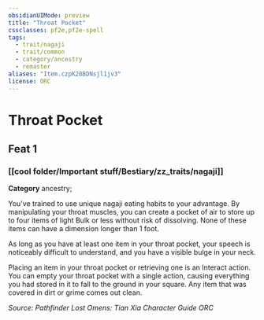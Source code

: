 ```yaml
---
obsidianUIMode: preview
title: "Throat Pocket"
cssclasses: pf2e,pf2e-spell
tags:
  - trait/nagaji
  - trait/common
  - category/ancestry
  - remaster
aliases: "Item.czpK28BDNsjl1jv3"
license: ORC
---
```

# Throat Pocket
## Feat 1
### [[cool folder/Important stuff/Bestiary/zz_traits/nagaji]]

**Category** ancestry; 




You've trained to use unique nagaji eating habits to your advantage. By manipulating your throat muscles, you can create a pocket of air to store up to four items of light Bulk or less without risk of dissolving. None of these items can have a dimension longer than 1 foot.

As long as you have at least one item in your throat pocket, your speech is noticeably difficult to understand, and you have a visible bulge in your neck.

Placing an item in your throat pocket or retrieving one is an Interact action. You can empty your throat pocket with a single action, causing everything you had stored in it to fall to the ground in your square. Any item that was covered in dirt or grime comes out clean.

*Source: Pathfinder Lost Omens: Tian Xia Character Guide*
*ORC*